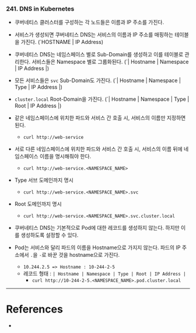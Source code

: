 ### 241. DNS in Kubernetes
- 쿠버네티스 클러스터를 구성하는 각 노드들은 이름과 IP 주소를 가진다.
- 서비스가 생성되면 쿠버네티스 DNS는 서비스의 이름과 IP 주소를 매핑하는 테이블을 가진다. (`HOSTNAME | IP Address)
- 쿠버네티스 DNS는 네임스페이스 별로 Sub-Domain를 생성하고 이를 테이블로 관리한다. 서비스들은 Namespace 별로 그룹화된다.
  (`| Hostname | Namespace | IP Address |)
- 모든 서비스들은 `svc` Sub-Domain도 가진다.
  (`| Hostname | Namespace | Type | IP Address |)
- `cluster.local` Root-Domain을 가진다.
  (`| Hostname | Namespace | Type | Root | IP Address |)
- 같은 네임스페이스에 위치한 파드와 서비스 간 호출 시, 서비스의 이름만 지정하면 된다.
	- `curl http://web-service`
- 서로 다른 네임스페이스에 위치한 파드와 서비스 간 호출 시, 서비스의 이름 뒤에 네임스페이스 이름을 명시해줘야 한다.
	- `curl http://web-service.<NAMESPACE_NAME>`
- Type 서브 도메인까지 명시
	- `curl http://web-service.<NAMESPACE_NAME>.svc` 
- Root 도메인까지 명시
	- `curl http://web-service.<NAMESPACE_NAME>.svc.cluster.local`

- 쿠버네티스 DNS는 기본적으로 Pod에 대한 레코드를 생성하지 않는다. 하지만 이를 생성하도록 설정할 수 있다.
- Pod는 서비스와 달리 파드의 이름을 Hostname으로 가지지 않는다. 파드의 IP 주소에서 `.`을 `-`로 바꾼 것을 hostname으로 가진다.
	- `10.244.2.5 => Hostname : 10-244-2-5`
	- 레코드 형태 :  `| Hostname | Namespace | Type | Root | IP Address |`
		- `curl http://10-244-2-5.<NAMESPACE_NAME>.pod.cluster.local`









---

# References
-